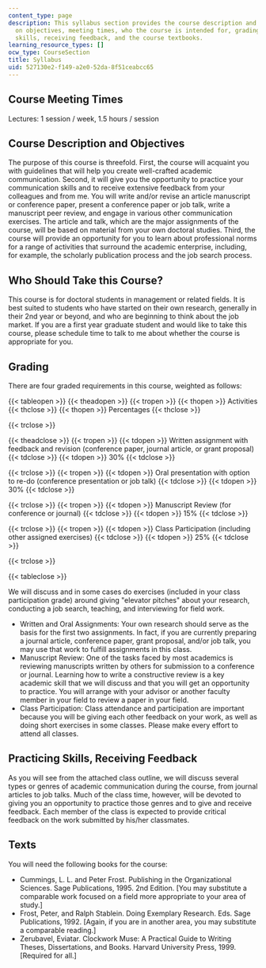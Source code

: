 ```yaml
---
content_type: page
description: This syllabus section provides the course description and information
  on objectives, meeting times, who the course is intended for, grading, practicing
  skills, receiving feedback, and the course textbooks.
learning_resource_types: []
ocw_type: CourseSection
title: Syllabus
uid: 527130e2-f149-a2e0-52da-8f51ceabcc65
---
```


Course Meeting Times
--------------------

Lectures: 1 session / week, 1.5 hours / session

Course Description and Objectives
---------------------------------

The purpose of this course is threefold. First, the course will acquaint you with guidelines that will help you create well-crafted academic communication. Second, it will give you the opportunity to practice your communication skills and to receive extensive feedback from your colleagues and from me. You will write and/or revise an article manuscript or conference paper, present a conference paper or job talk, write a manuscript peer review, and engage in various other communication exercises. The article and talk, which are the major assignments of the course, will be based on material from your own doctoral studies. Third, the course will provide an opportunity for you to learn about professional norms for a range of activities that surround the academic enterprise, including, for example, the scholarly publication process and the job search process.

Who Should Take this Course?
----------------------------

This course is for doctoral students in management or related fields. It is best suited to students who have started on their own research, generally in their 2nd year or beyond, and who are beginning to think about the job market. If you are a first year graduate student and would like to take this course, please schedule time to talk to me about whether the course is appropriate for you.

Grading
-------

There are four graded requirements in this course, weighted as follows:

{{< tableopen >}}
{{< theadopen >}}
{{< tropen >}}
{{< thopen >}}
Activities
{{< thclose >}}
{{< thopen >}}
Percentages
{{< thclose >}}

{{< trclose >}}

{{< theadclose >}}
{{< tropen >}}
{{< tdopen >}}
Written assignment with feedback and revision (conference paper, journal article, or grant proposal)
{{< tdclose >}}
{{< tdopen >}}
30%
{{< tdclose >}}

{{< trclose >}}
{{< tropen >}}
{{< tdopen >}}
Oral presentation with option to re-do (conference presentation or job talk)
{{< tdclose >}}
{{< tdopen >}}
30%
{{< tdclose >}}

{{< trclose >}}
{{< tropen >}}
{{< tdopen >}}
Manuscript Review (for conference or journal)
{{< tdclose >}}
{{< tdopen >}}
15%
{{< tdclose >}}

{{< trclose >}}
{{< tropen >}}
{{< tdopen >}}
Class Participation (including other assigned exercises)
{{< tdclose >}}
{{< tdopen >}}
25%
{{< tdclose >}}

{{< trclose >}}

{{< tableclose >}}

We will discuss and in some cases do exercises (included in your class participation grade) around giving "elevator pitches" about your research, conducting a job search, teaching, and interviewing for field work.

*   Written and Oral Assignments: Your own research should serve as the basis for the first two assignments. In fact, if you are currently preparing a journal article, conference paper, grant proposal, and/or job talk, you may use that work to fulfill assignments in this class.
*   Manuscript Review: One of the tasks faced by most academics is reviewing manuscripts written by others for submission to a conference or journal. Learning how to write a constructive review is a key academic skill that we will discuss and that you will get an opportunity to practice. You will arrange with your advisor or another faculty member in your field to review a paper in your field.
*   Class Participation: Class attendance and participation are important because you will be giving each other feedback on your work, as well as doing short exercises in some classes. Please make every effort to attend all classes.

Practicing Skills, Receiving Feedback
-------------------------------------

As you will see from the attached class outline, we will discuss several types or genres of academic communication during the course, from journal articles to job talks. Much of the class time, however, will be devoted to giving you an opportunity to practice those genres and to give and receive feedback. Each member of the class is expected to provide critical feedback on the work submitted by his/her classmates.

Texts
-----

You will need the following books for the course:

*   Cummings, L. L. and Peter Frost. Publishing in the Organizational Sciences. Sage Publications, 1995. 2nd Edition. \[You may substitute a comparable work focused on a field more appropriate to your area of study.\]
*   Frost, Peter, and Ralph Stablein. Doing Exemplary Research. Eds. Sage Publications, 1992. \[Again, if you are in another area, you may substitute a comparable reading.\]
*   Zerubavel, Eviatar. Clockwork Muse: A Practical Guide to Writing Theses, Dissertations, and Books. Harvard University Press, 1999. \[Required for all.\]